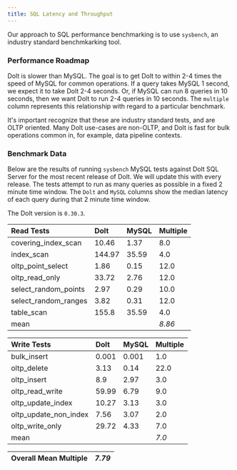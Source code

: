 ```yaml
---
title: SQL Latency and Throughput
---
```


Our approach to SQL performance benchmarking is to use `sysbench`, an
industry standard benchmkarking tool.

### Performance Roadmap

Dolt is slower than MySQL. The goal is to get Dolt to within 2-4 times
the speed of MySQL for common operations. If a query takes MySQL 1
second, we expect it to take Dolt 2-4 seconds. Or, if MySQL can run 8
queries in 10 seconds, then we want Dolt to run 2-4 queries in 10
seconds. The `multiple` column represents this relationship with
regard to a particular benchmark.

It's important recognize that these are industry standard tests, and
are OLTP oriented. Many Dolt use-cases are non-OLTP, and Dolt is fast
for bulk operations common in, for example, data pipeline contexts.

### Benchmark Data

Below are the results of running `sysbench` MySQL tests against Dolt
SQL Server for the most recent release of Dolt. We will update this
with every release. The tests attempt to run as many queries as
possible in a fixed 2 minute time window. The `Dolt` and `MySQL`
columns show the median latency of each query during that 2 minute
time window.

The Dolt version is `0.30.3`.

| Read Tests | Dolt | MySQL | Multiple |
| :--- | :--- | :--- | :--- |
| covering\_index\_scan | 10.46 | 1.37 | 8.0 |
| index\_scan | 144.97 | 35.59 | 4.0 |
| oltp\_point\_select | 1.86 | 0.15 | 12.0 |
| oltp\_read\_only | 33.72 | 2.76 | 12.0 |
| select\_random\_points | 2.97 | 0.29 | 10.0 |
| select\_random\_ranges | 3.82 | 0.31 | 12.0 |
| table\_scan | 155.8 | 35.59 | 4.0 |
| mean |  |  | _8.86_ |

| Write Tests | Dolt | MySQL | Multiple |
| :--- | :--- | :--- | :--- |
| bulk\_insert | 0.001 | 0.001 | 1.0 |
| oltp\_delete | 3.13 | 0.14 | 22.0 |
| oltp\_insert | 8.9 | 2.97 | 3.0 |
| oltp\_read\_write | 59.99 | 6.79 | 9.0 |
| oltp\_update\_index | 10.27 | 3.13 | 3.0 |
| oltp\_update\_non\_index | 7.56 | 3.07 | 2.0 |
| oltp\_write\_only | 29.72 | 4.33 | 7.0 |
| mean |  |  | _7.0_ |

| Overall Mean Multiple | _7.79_ |
| :--- | :--- |
<br/>
